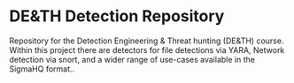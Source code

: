 # DE&TH Detection Repository

Repository for the Detection Engineering & Threat hunting (DE&TH) course. Within this project there are detectors for file detections via YARA, Network detection via snort, and a wider range of use-cases available in the SigmaHQ format..
